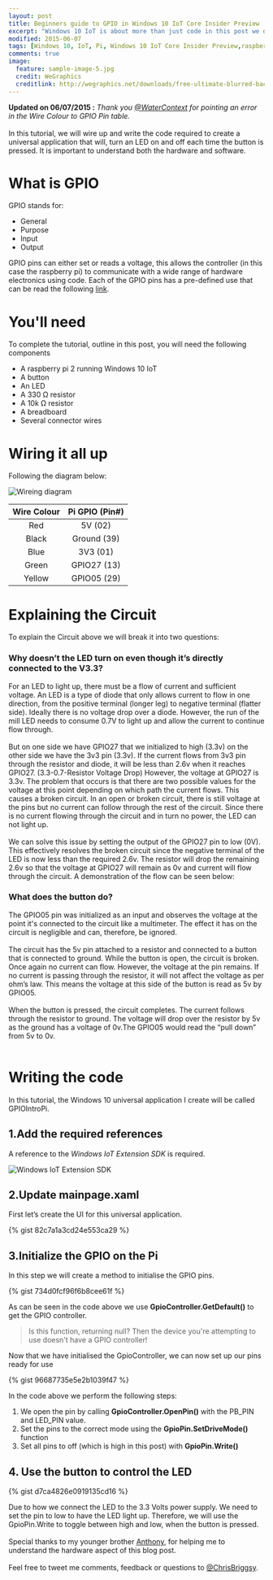 ```yaml
---
layout: post
title: Beginners guide to GPIO in Windows 10 IoT Core Insider Preview
excerpt: "Windows 10 IoT is about more than just code in this post we discuss explain both sides of the equation"
modified: 2015-06-07
tags: [Windows 10, IoT, Pi, Windows 10 IoT Core Insider Preview,raspberry Pi 2, GPIO, Circuit]
comments: true
image:
  feature: sample-image-5.jpg
  credit: WeGraphics
  creditlink: http://wegraphics.net/downloads/free-ultimate-blurred-background-pack/
---
```

**Updated on 06/07/2015 :** *Thank you [<u>@WaterContext</u>](https://twitter.com/WaterContext) for pointing an error in the Wire Colour to GPIO Pin table.*<br /><br />In this tutorial, we will wire up and write the code required to create a universal application that will, turn an LED on and off each time the button is pressed. It is important to understand both the hardware and software.
 
# What is GPIO

GPIO stands for:

* General
* Purpose
* Input 
* Output

GPIO pins can either set or reads a voltage, this allows the controller (in this case the raspberry pi) to communicate with a wide range of hardware electronics using code. Each of the GPIO pins has a pre-defined use that can be read the following [link](http://pi.gadgetoid.com/pinout).

# You'll need

To complete the tutorial, outline in this post, you will need the following components 

* A raspberry pi 2 running Windows 10 IoT
* A button
* An LED
* A 330 Ω resistor
* A 10k Ω resistor
* A breadboard 
* Several connector wires

# Wiring it all up

Following the diagram below:<br />

![Wireing diagram](/images/PushButton_bb-compressor.png)

|Wire Colour|Pi GPIO (Pin#)|
|:-------------:|:-------------:| 
|Red| 5V (02) | 
|Black| Ground (39)|
|Blue| 3V3 (01)|  
|Green| GPIO27 (13)|
|Yellow | GPIO05 (29)|  

# Explaining the Circuit

To explain the Circuit above we will break it into two questions:

### Why doesn’t the LED turn on even though it’s directly connected to the V3.3?

For an LED to light up, there must be a flow of current and sufficient voltage. An LED is a type of diode that only allows current to flow in one direction, from the positive terminal (longer leg) to negative terminal (flatter side). Ideally there is no voltage drop over a diode. However, the run of the mill LED needs to consume 0.7V to light up and allow the current to continue flow through.<br /><br />But on one side we have GPIO27 that we initialized to high (3.3v) on the other side we have the 3v3 pin (3.3v). If the current flows from 3v3 pin through the resistor and diode, it will be less than 2.6v when it reaches GPIO27. (3.3-0.7-Resistor Voltage Drop) However, the voltage at GPIO27 is 3.3v. The problem that occurs is that there are two possible values for the voltage at this point depending on which path the current flows. This causes a broken circuit. In an open or broken circuit, there is still voltage at the pins but no current can follow through the rest of the circuit. Since there is no current flowing through the circuit and in turn no power, the LED can not light up.<br /><br />We can solve this issue by setting the output of the GPIO27 pin to low (0V). This effectively resolves the broken circuit since the negative terminal of the LED is now less than the required 2.6v. The resistor will drop the remaining 2.6v so that the voltage at GPIO27 will remain as 0v and current will flow through the circuit. A demonstration of the flow can be seen below:

### What does the button do?

The GPIO05 pin was initialized as an input and observes the voltage at the point it's connected to the circuit like a multimeter. The effect it has on the circuit is negligible and can, therefore, be ignored.<br /><br />The circuit has the 5v pin attached to a resistor and connected to a button that is connected to ground. While the button is open, the circuit is broken. Once again no current can flow. However, the voltage at the pin remains. If no current is passing through the resistor, it will not affect the voltage as per ohm’s law. This means the voltage at this side of the button is read as 5v by GPIO05.<br /><br />When the button is pressed, the circuit completes. The current follows through the resistor to ground. The voltage will drop over the resistor by 5v as the ground has a voltage of 0v.The  GPIO05 would read the “pull down” from 5v to 0v. <br /><br />

# Writing the code

In this tutorial, the Windows 10 universal application I create will be called GPIOIntroPi.

## 1.Add the required references

A reference to the _Windows IoT Extension SDK_ is required. 

![Windows IoT Extension SDK](/images/2015-06-02_20-39-07-compressor.png)

## 2.Update mainpage.xaml

First let’s create the UI for this universal application.

{% gist 82c7a1a3cd24e553ca29 %}

## 3.Initialize the GPIO on the Pi

In this step we will create a method to initialise the GPIO pins.

{% gist 734d0fcf96f6b8cee61f %}

As can be seen in the code above we use __GpioController.GetDefault()__ to get the GPIO controller.

> Is this function, returning null? Then the device you're attempting to use doesn't have a GPIO controller!

Now that we have initialised the GpioController, we can now set up our pins ready for use 

{% gist 96687735e5e2b1039f47 %}

In the code above we perform the following steps:

1. We open the pin by calling __GpioController.OpenPin()__ with the PB_PIN and LED_PIN value.
2. Set the pins to the correct mode using the __GpioPin.SetDriveMode()__ function
3. Set all pins to off (which is high in this post) with __GpioPin.Write()__ 

## 4. Use the button to control the LED 

{% gist d7ca4826e0919135cd16 %}

Due to how we connect the LED to the 3.3 Volts power supply. We need to set the pin to low to have the LED light up.  Therefore, we will use the GpioPin.Write to toggle between high and low, when the button is pressed.<br /><br />Special thanks to my younger brother [Anthony](https://www.linkedin.com/in/briggsanthony), for helping me to understand the hardware aspect of this blog post.<br /><br />Feel free to tweet me comments, feedback or questions to [@ChrisBriggsy](https://twitter.com/ChrisBriggsy).



